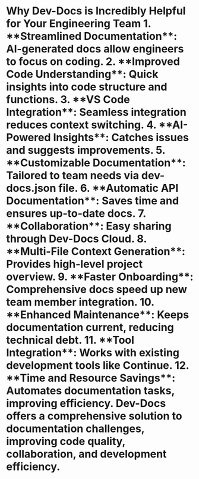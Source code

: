 # Why Dev-Docs is Incredibly Helpful for Your Engineering Team 1. \*\*Streamlined Documentation\*\*: AI-generated docs allow engineers to focus on coding. 2. \*\*Improved Code Understanding\*\*: Quick insights into code structure and functions. 3. \*\*VS Code Integration\*\*: Seamless integration reduces context switching. 4. \*\*AI-Powered Insights\*\*: Catches issues and suggests improvements. 5. \*\*Customizable Documentation\*\*: Tailored to team needs via dev-docs.json file. 6. \*\*Automatic API Documentation\*\*: Saves time and ensures up-to-date docs. 7. \*\*Collaboration\*\*: Easy sharing through Dev-Docs Cloud. 8. \*\*Multi-File Context Generation\*\*: Provides high-level project overview. 9. \*\*Faster Onboarding\*\*: Comprehensive docs speed up new team member integration. 10. \*\*Enhanced Maintenance\*\*: Keeps documentation current, reducing technical debt. 11. \*\*Tool Integration\*\*: Works with existing development tools like Continue. 12. \*\*Time and Resource Savings\*\*: Automates documentation tasks, improving efficiency. Dev-Docs offers a comprehensive solution to documentation challenges, improving code quality, collaboration, and development efficiency.

